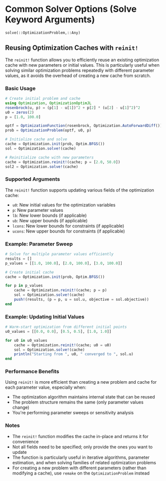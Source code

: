 # Common Solver Options (Solve Keyword Arguments)

```@docs
solve(::OptimizationProblem,::Any)
```

## Reusing Optimization Caches with `reinit!`

The `reinit!` function allows you to efficiently reuse an existing optimization cache with new parameters or initial values. This is particularly useful when solving similar optimization problems repeatedly with different parameter values, as it avoids the overhead of creating a new cache from scratch.

### Basic Usage

```julia
# Create initial problem and cache
using Optimization, OptimizationOptimJL
rosenbrock(u, p) = (p[1] - u[1])^2 + p[2] * (u[2] - u[1]^2)^2
u0 = zeros(2)
p = [1.0, 100.0]

optf = OptimizationFunction(rosenbrock, Optimization.AutoForwardDiff())
prob = OptimizationProblem(optf, u0, p)

# Initialize cache and solve
cache = Optimization.init(prob, Optim.BFGS())
sol = Optimization.solve!(cache)

# Reinitialize cache with new parameters
cache = Optimization.reinit!(cache; p = [2.0, 50.0])
sol2 = Optimization.solve!(cache)
```

### Supported Arguments

The `reinit!` function supports updating various fields of the optimization cache:

- `u0`: New initial values for the optimization variables
- `p`: New parameter values
- `lb`: New lower bounds (if applicable)
- `ub`: New upper bounds (if applicable)
- `lcons`: New lower bounds for constraints (if applicable)
- `ucons`: New upper bounds for constraints (if applicable)

### Example: Parameter Sweep

```julia
# Solve for multiple parameter values efficiently
results = []
p_values = [[1.0, 100.0], [2.0, 100.0], [3.0, 100.0]]

# Create initial cache
cache = Optimization.init(prob, Optim.BFGS())

for p in p_values
    cache = Optimization.reinit!(cache; p = p)
    sol = Optimization.solve!(cache)
    push!(results, (p = p, u = sol.u, objective = sol.objective))
end
```

### Example: Updating Initial Values

```julia
# Warm-start optimization from different initial points
u0_values = [[0.0, 0.0], [0.5, 0.5], [1.0, 1.0]]

for u0 in u0_values
    cache = Optimization.reinit!(cache; u0 = u0)
    sol = Optimization.solve!(cache)
    println("Starting from ", u0, " converged to ", sol.u)
end
```

### Performance Benefits

Using `reinit!` is more efficient than creating a new problem and cache for each parameter value, especially when:
- The optimization algorithm maintains internal state that can be reused
- The problem structure remains the same (only parameter values change)
- You're performing parameter sweeps or sensitivity analysis

### Notes

- The `reinit!` function modifies the cache in-place and returns it for convenience
- Not all fields need to be specified; only provide the ones you want to update
- The function is particularly useful in iterative algorithms, parameter estimation, and when solving families of related optimization problems
- For creating a new problem with different parameters (rather than modifying a cache), use `remake` on the `OptimizationProblem` instead
